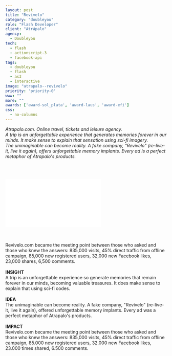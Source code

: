 ```yaml
---
layout: post
title: "Revívelo"
category: "doubleyou"
role: "Flash Developer"
client: "Atrápalo"
agency:
  - Doubleyou
tech:
  - flash
  - actionscript-3
  - facebook-api
tags:
  - doubleyou
  - flash
  - as3
  - interactive
image: "atrapalo--revivelo"
priority: 'priority-0'
www: ""
more: ""
awards: ['award-sol_plata', 'award-laus', 'award-efi']
css:
  - no-columns
---
```


_Atrapalo.com. Online travel, tickets and leisure agency._
<br/>
_A trip is an unforgettable experience that generates memories forever in our minds. It make sense to explain that sensation using sci-fi imagery._
<br/>
_The unimaginable can become reality. A fake company, "Rev&iacute;velo" (re-live-it, live it again), offers unforgettable memory implants. Every ad is a perfect metaphor of Atrapalo's products._

<br/><br/>

<div class="video-wrapper">
<iframe src="//www.youtube.com/embed/tJBfbUN1dvY" frameborder="0" allowfullscreen></iframe>
</div>

<br/><br/>
Revivelo.com became the meeting point between those who asked and those who knew the answers:
835,000 visits, 45% direct traffic from offline campaign, 85,000 new registered users, 32,000 new Facebook likes, 23,000 shares, 6,500 comments.
<br/><br/>
**INSIGHT**
<br/>
A trip is an unforgettable experience so generate memories that remain forever in our minds, becoming valuable treasures.
It does make sense to explain that using sci-fi codes.
<br/><br/>
**IDEA**
<br/>
The unimaginable can become reality. A fake company, "Rev&iacute;velo" (re-live-it, live it again), offered unforgettable memory implants.
Every ad was a perfect metaphor of Atrapalo's products.
<br/><br/>
**IMPACT**
<br/>
Revivelo.com became the meeting point between those who asked and those who knew the answers:
835,000 visits, 45% direct traffic from offline campaign, 85.000 new registered users, 32.000 new Facebook likes, 23.000 times shared, 6.500 comments.
